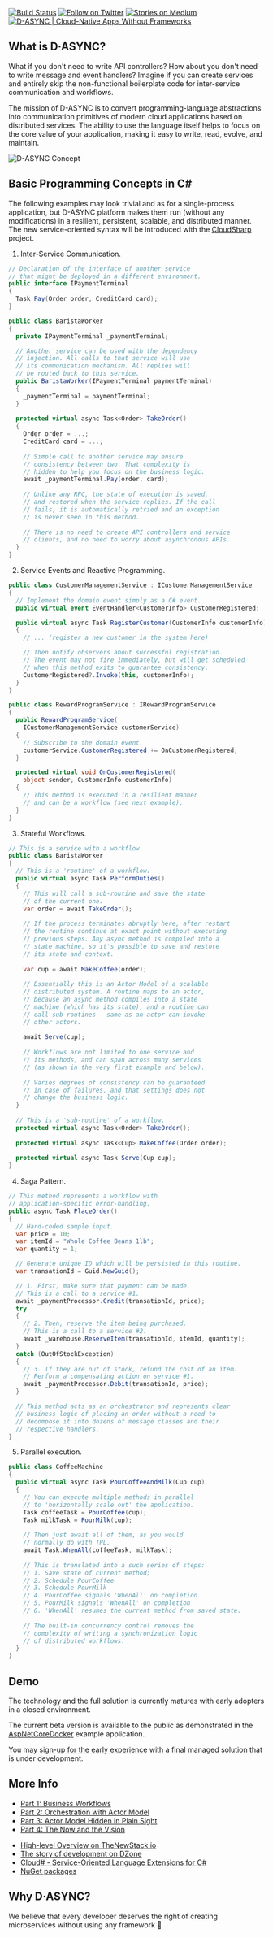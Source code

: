 ﻿[![Build Status](https://github.com/Dasync/Dasync/workflows/keeps/badge.svg?event=push&branch=master)](https://github.com/Dasync/Dasync/actions?workflow=keeps)
[![Follow on Twitter](https://img.shields.io/twitter/follow/kind_serge.svg?style=social&logo=twitter)](https://twitter.com/intent/follow?screen_name=kind_serge)
[![Stories on Medium](https://img.shields.io/static/v1?label=&message=Stories&color=grey&logo=medium&logoColor=white&labelColor=black)](https://medium.com/@sergiis)
[![D-ASYNC | Cloud-Native Apps Without Frameworks](dasync-banner.png)](http://dasync.io)

## What is D·ASYNC?

What if you don't need to write API controllers? How about you don't need to write message and event handlers? Imagine if you can create services and entirely skip the non-functional boilerplate code for inter-service communication and workflows.

The mission of D-ASYNC is to convert programming-language abstractions into communication primitives of modern cloud applications based on distributed services. The ability to use the language itself helps to focus on the core value of your application, making it easy to write, read, evolve, and maintain.

![D-ASYNC Concept](dasync-concept.png)

## Basic Programming Concepts in C#
The following examples may look trivial and as for a single-process application, but D-ASYNC platform makes them run (without any modifications) in a resilient, persistent, scalable, and distributed manner. The new service-oriented syntax will be introduced with the [CloudSharp](https://github.com/Dasync/CloudSharp) project.

1. Inter-Service Communication.
```csharp
// Declaration of the interface of another service
// that might be deployed in a different environment.
public interface IPaymentTerminal
{
  Task Pay(Order order, CreditCard card);
}

public class BaristaWorker
{
  private IPaymentTerminal _paymentTerminal;

  // Another service can be used with the dependency
  // injection. All calls to that service will use
  // its communication mechanism. All replies will
  // be routed back to this service.
  public BaristaWorker(IPaymentTerminal paymentTerminal)
  {
    _paymentTerminal = paymentTerminal;
  }
  
  protected virtual async Task<Order> TakeOrder()
  {
    Order order = ...;
    CreditCard card = ...;
    
    // Simple call to another service may ensure
    // consistency between two. That complexity is
    // hidden to help you focus on the business logic.
    await _paymentTerminal.Pay(order, card);
    
    // Unlike any RPC, the state of execution is saved,
    // and restored when the service replies. If the call
    // fails, it is automatically retried and an exception
    // is never seen in this method.
    
    // There is no need to create API controllers and service
    // clients, and no need to worry about asynchronous APIs.
  }
}
```

2. Service Events and Reactive Programming.
```csharp
public class CustomerManagementService : ICustomerManagementService
{
  // Implement the domain event simply as a C# event.
  public virtual event EventHandler<CustomerInfo> CustomerRegistered;

  public virtual async Task RegisterCustomer(CustomerInfo customerInfo)
  {
    // ... (register a new customer in the system here)

    // Then notify observers about successful registration.
    // The event may not fire immediately, but will get scheduled
    // when this method exits to guarantee consistency.
    CustomerRegistered?.Invoke(this, customerInfo);
  }
}

public class RewardProgramService : IRewardProgramService
{
  public RewardProgramService(
    ICustomerManagementService customerService)
  {
    // Subscribe to the domain event.
    customerService.CustomerRegistered += OnCustomerRegistered;
  }

  protected virtual void OnCustomerRegistered(
    object sender, CustomerInfo customerInfo)
  {
    // This method is executed in a resilient manner
    // and can be a workflow (see next example).
  }
}
```

3. Stateful Workflows.
```csharp
// This is a service with a workflow.
public class BaristaWorker
{
  // This is a 'routine' of a workflow.
  public virtual async Task PerformDuties()
  {
    // This will call a sub-routine and save the state
    // of the current one.
    var order = await TakeOrder();
    
    // If the process terminates abruptly here, after restart
    // the routine continue at exact point without executing
    // previous steps. Any async method is compiled into a
    // state machine, so it's possible to save and restore
    // its state and context.
    
    var cup = await MakeCoffee(order);
    
    // Essentially this is an Actor Model of a scalable
    // distributed system. A routine maps to an actor,
    // because an async method compiles into a state
    // machine (which has its state), and a routine can
    // call sub-routines - same as an actor can invoke
    // other actors.
        
    await Serve(cup);
    
    // Workflows are not limited to one service and
    // its methods, and can span across many services
    // (as shown in the very first example and below).
    
    // Varies degrees of consistency can be guaranteed
    // in case of failures, and that settings does not
    // change the business logic.
  }
  
  // This is a 'sub-routine' of a workflow.
  protected virtual async Task<Order> TakeOrder();
  
  protected virtual async Task<Cup> MakeCoffee(Order order);
  
  protected virtual async Task Serve(Cup cup);
}
```

4. Saga Pattern.
```csharp
// This method represents a workflow with
// application-specific error-handling.
public async Task PlaceOrder()
{
  // Hard-coded sample input.
  var price = 10;
  var itemId = "Whole Coffee Beans 1lb";
  var quantity = 1;

  // Generate unique ID which will be persisted in this routine.
  var transationId = Guid.NewGuid();

  // 1. First, make sure that payment can be made.
  // This is a call to a service #1.
  await _paymentProcessor.Credit(transationId, price);
  try
  {
    // 2. Then, reserve the item being purchased.
    // This is a call to a service #2.
    await _warehouse.ReserveItem(transationId, itemId, quantity);
  }
  catch (OutOfStockException)
  {
    // 3. If they are out of stock, refund the cost of an item.
    // Perform a compensating action on service #1.
    await _paymentProcessor.Debit(transationId, price);
  }

  // This method acts as an orchestrator and represents clear
  // business logic of placing an order without a need to
  // decompose it into dozens of message classes and their
  // respective handlers.
}
```

5. Parallel execution.
```csharp
public class CoffeeMachine
{
  public virtual async Task PourCoffeeAndMilk(Cup cup)
  {
    // You can execute multiple methods in parallel
    // to 'horizontally scale out' the application.
    Task coffeeTask = PourCoffee(cup);
    Task milkTask = PourMilk(cup);
    
    // Then just await all of them, as you would
    // normally do with TPL.
    await Task.WhenAll(coffeeTask, milkTask);
    
    // This is translated into a such series of steps:
    // 1. Save state of current method;
    // 2. Schedule PourCoffee
    // 3. Schedule PourMilk
    // 4. PourCoffee signals 'WhenAll' on completion
    // 5. PourMilk signals 'WhenAll' on completion
    // 6. 'WhenAll' resumes the current method from saved state.
    
    // The built-in concurrency control removes the
    // complexity of writing a synchronization logic
    // of distributed workflows.
  }
}
```


## Demo

The technology and the full solution is currently matures with early adopters in a closed environment.

The current beta version is available to the public as demonstrated in the [AspNetCoreDocker](examples/AspNetCoreDocker) example application.

You may [sign-up for the early experience](https://www.dasync.io/#comp-jyrluu0u) with a final managed solution that is under development.


## More Info

- [Part 1: Business Workflows](https://medium.com/@sergiis/conquest-of-distributed-systems-part-1-business-workflows-fdda4b7b1c42)
- [Part 2: Orchestration with Actor Model](https://medium.com/@sergiis/actor-model-hidden-in-plain-sight-the-era-of-true-serverless-part-2-6f61470955e9)
- [Part 3: Actor Model Hidden in Plain Sight](https://medium.com/@sergiis/conquest-of-distributed-systems-part-3-actor-model-hidden-in-plain-sight-b06126a62ae)
- [Part 4: The Now and the Vision](https://medium.com/@sergiis/conquest-of-distributed-systems-part-4-the-now-and-the-vision-e844c9aee2c7)

* [High-level Overview on TheNewStack.io](https://thenewstack.io/meet-d-async-a-framework-for-writing-distributed-cloud-native-applications/)
* [The story of development on DZone](https://dzone.com/articles/d-async-cloud-native-apps)
* [Cloud# - Service-Oriented Language Extensions for C#](https://github.com/Dasync/CloudSharp)
* [NuGet packages](https://www.nuget.org/packages?q=dasync)


## Why D·ASYNC?

We believe that every developer deserves the right of creating microservices without using any framework 🤍